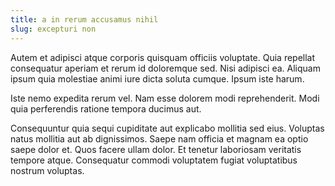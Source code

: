 ```yaml
---
title: a in rerum accusamus nihil
slug: excepturi non
---
```


Autem et adipisci atque corporis quisquam officiis voluptate. Quia repellat consequatur aperiam et rerum id doloremque sed. Nisi adipisci ea. Aliquam ipsum quia molestiae animi iure dicta soluta cumque. Ipsum iste harum.

Iste nemo expedita rerum vel. Nam esse dolorem modi reprehenderit. Modi quia perferendis ratione tempora ducimus aut.

Consequuntur quia sequi cupiditate aut explicabo mollitia sed eius. Voluptas natus mollitia aut ab dignissimos. Saepe nam officia et magnam ea optio saepe dolor et. Quos facere ullam dolor. Et tenetur laboriosam veritatis tempore atque. Consequatur commodi voluptatem fugiat voluptatibus nostrum voluptas.
